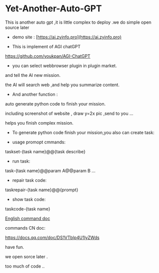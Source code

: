 # Yet-Another-Auto-GPT
This is another auto gpt ,it is little complex to deploy .we do simple open source later

- demo site :
[https://ai.zyinfo.pro](https://ai.zyinfo.pro)


- This is implement of AGI chatGPT

https://github.com/youkpan/AGI-ChatGPT



- you can select webbrowser plugin in plugin market.

and tell the AI new mission.

the AI will search web ,and help you summarize content.


- And another function :

auto generate python code to finish your mission.

including screenshot of website , draw y=2x pic ,send to you ... 

helps you finish complex mission.



- To generate python code finish your mission,you also can create task:

* usage promopt cmmands:

taskset-{task name}@@{task describe}


* run task:

task-{task name}@@param A@@param B ...

* repair task code:

taskrepair-{task name}@@{prompt}


* show task code:

taskcode-{task name}



[English command doc](https://docs.qq.com/doc/p/190a424fc89ace11c54543af8e127a241fe10c5d?u=403451cede784d1c82e357a25f1f8e28)


commands CN doc:

https://docs.qq.com/doc/DS1VTblp4U1lyZWds

have fun.

we open sorce later .

too much of code ..

